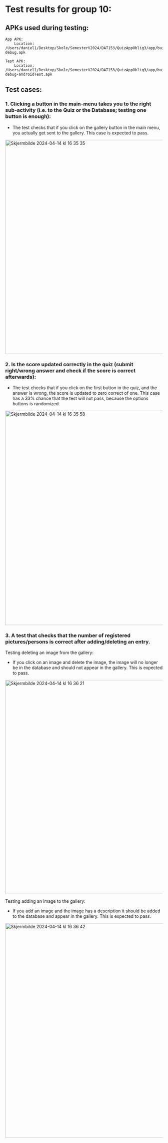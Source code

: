 # Test results for group 10:

## APKs used during testing:

	App APK:
		Location: /Users/daniel1/Desktop/Skole/SemesterV2024/DAT153/QuizAppOblig3/app/build/outputs/apk/debug/app-debug.apk
  
	Test APK:
		Location: /Users/daniel1/Desktop/Skole/SemesterV2024/DAT153/QuizAppOblig3/app/build/outputs/apk/androidTest/debug/app-debug-androidTest.apk
    
## Test cases:

### 1. Clicking a button in the main-menu takes you to the right sub-activity (i.e. to the Quiz or the Database; testing one button is enough):
   - The test checks that if you click on the gallery button in the main menu, you actually get sent to the gallery. This case is expected to pass.
<img width="683" alt="Skjermbilde 2024-04-14 kl  16 35 35" src="https://github.com/h600884/QuizApp-Oblig3/assets/89258811/3c688d14-38b2-48cd-a817-8fc245a449a4">

### 2. Is the score updated correctly in the quiz (submit right/wrong answer and check if the score is correct afterwards):
  - The test checks that if you click on the first button in the quiz, and the answer is wrong, the score is updated to zero correct of one. This case has a 33% chance that the test will not pass, because the options buttons is randomized. 
<img width="684" alt="Skjermbilde 2024-04-14 kl  16 35 58" src="https://github.com/h600884/QuizApp-Oblig3/assets/89258811/97b9d1c9-7b91-42db-880b-a16f22234bfe">

### 3. A test that checks that the number of registered pictures/persons is correct after adding/deleting an entry. 

Testing deleting an image from the gallery:
- If you click on an image and delete the image, the image will no longer be in the database and should not appear in the gallery. This is expected to pass.
<img width="683" alt="Skjermbilde 2024-04-14 kl  16 36 21" src="https://github.com/h600884/QuizApp-Oblig3/assets/89258811/2b123cf1-76b2-492c-99cc-54b4ac9f92f5">


Testing adding an image to the gallery:
- If you add an image and the image has a description it should be added to the database and appear in the gallery. This is expected to  pass.
<img width="684" alt="Skjermbilde 2024-04-14 kl  16 36 42" src="https://github.com/h600884/QuizApp-Oblig3/assets/89258811/a072ea5b-00f9-4566-bd7a-c6119b763a7c">






   

